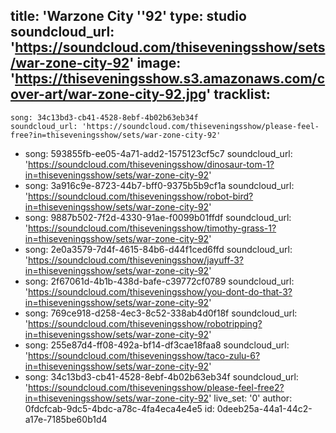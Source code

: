 title: 'Warzone City ''92'
type: studio
soundcloud_url: 'https://soundcloud.com/thiseveningsshow/sets/war-zone-city-92'
image: 'https://thiseveningsshow.s3.amazonaws.com/cover-art/war-zone-city-92.jpg'
tracklist:
  -
    song: 34c13bd3-cb41-4528-8ebf-4b02b63eb34f
    soundcloud_url: 'https://soundcloud.com/thiseveningsshow/please-feel-free?in=thiseveningsshow/sets/war-zone-city-92'
  -
    song: 593855fb-ee05-4a71-add2-1575123cf5c7
    soundcloud_url: 'https://soundcloud.com/thiseveningsshow/dinosaur-tom-1?in=thiseveningsshow/sets/war-zone-city-92'
  -
    song: 3a916c9e-8723-44b7-bff0-9375b5b9cf1a
    soundcloud_url: 'https://soundcloud.com/thiseveningsshow/robot-bird?in=thiseveningsshow/sets/war-zone-city-92'
  -
    song: 9887b502-7f2d-4330-91ae-f0099b01ffdf
    soundcloud_url: 'https://soundcloud.com/thiseveningsshow/timothy-grass-1?in=thiseveningsshow/sets/war-zone-city-92'
  -
    song: 2e0a3579-7d4f-4615-84b6-d44f1ced6ffd
    soundcloud_url: 'https://soundcloud.com/thiseveningsshow/jayuff-3?in=thiseveningsshow/sets/war-zone-city-92'
  -
    song: 2f67061d-4b1b-438d-bafe-c39772cf0789
    soundcloud_url: 'https://soundcloud.com/thiseveningsshow/you-dont-do-that-3?in=thiseveningsshow/sets/war-zone-city-92'
  -
    song: 769ce918-d258-4ec3-8c52-338ab4d0f18f
    soundcloud_url: 'https://soundcloud.com/thiseveningsshow/robotripping?in=thiseveningsshow/sets/war-zone-city-92'
  -
    song: 255e87d4-ff08-492a-bf14-df3cae18faa8
    soundcloud_url: 'https://soundcloud.com/thiseveningsshow/taco-zulu-6?in=thiseveningsshow/sets/war-zone-city-92'
  -
    song: 34c13bd3-cb41-4528-8ebf-4b02b63eb34f
    soundcloud_url: 'https://soundcloud.com/thiseveningsshow/please-feel-free2?in=thiseveningsshow/sets/war-zone-city-92'
live_set: '0'
author: 0fdcfcab-9dc5-4bdc-a78c-4fa4eca4e4e5
id: 0deeb25a-44a1-44c2-a17e-7185be60b1d4
